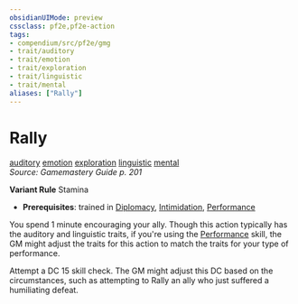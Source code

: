 ```yaml
---
obsidianUIMode: preview
cssclass: pf2e,pf2e-action
tags:
- compendium/src/pf2e/gmg
- trait/auditory
- trait/emotion
- trait/exploration
- trait/linguistic
- trait/mental
aliases: ["Rally"]
---
```

# Rally
[auditory](/rules/traits/auditory.md)  [emotion](/rules/traits/emotion.md)  [exploration](/rules/traits/exploration.md)  [linguistic](/rules/traits/linguistic.md)  [mental](/rules/traits/mental.md)  
*Source: Gamemastery Guide p. 201*  

**Variant Rule** Stamina
- **Prerequisites**: trained in [Diplomacy](/compendium/skills.md#Diplomacy), [Intimidation](/compendium/skills.md#Intimidation), [Performance](/compendium/skills.md#Performance)

You spend 1 minute encouraging your ally. Though this action typically has the auditory and linguistic traits, if you're using the [Performance](/compendium/skills.md#Performance) skill, the GM might adjust the traits for this action to match the traits for your type of performance.

Attempt a DC 15 skill check. The GM might adjust this DC based on the circumstances, such as attempting to Rally an ally who just suffered a humiliating defeat.
